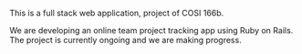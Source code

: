 This is a full stack web application, project of COSI 166b.

We are developing an online team project tracking app using Ruby on Rails.
The project is currently ongoing and we are making progress.


<!-- # README

This README would normally document whatever steps are necessary to get the
application up and running.

Things you may want to cover:

* Ruby version

* System dependencies

* Configuration

* Database creation

* Database initialization

* How to run the test suite

* Services (job queues, cache servers, search engines, etc.)

* Deployment instructions

* ... -->
